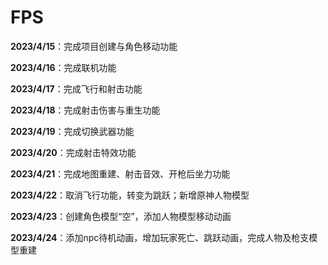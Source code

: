 # FPS

**2023/4/15**：完成项目创建与角色移动功能

**2023/4/16**：完成联机功能

**2023/4/17**：完成飞行和射击功能

**2023/4/18**：完成射击伤害与重生功能

**2023/4/19**：完成切换武器功能

**2023/4/20**：完成射击特效功能

**2023/4/21**：完成地图重建、射击音效、开枪后坐力功能

**2023/4/22**：取消飞行功能，转变为跳跃；新增原神人物模型

**2023/4/23**：创建角色模型“空”，添加人物模型移动动画

**2023/4/24**：添加npc待机动画，增加玩家死亡、跳跃动画，完成人物及枪支模型重建